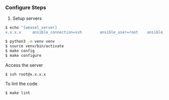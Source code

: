 ### Configure Steps

1. Setup servers

```bash
$ echo "[weasel_server]
x.x.x.x     ansible_connection=ssh        ansible_user=root    ansible_python_interpreter=/usr/bin/python3" > hosts.prod
```

```bash
$ python3 -m venv venv
$ source venv/bin/activate
$ make config
$ make configure
```

Access the server

```bash
$ ssh root@x.x.x.x
```

To lint the code

```bash
$ make lint
```
